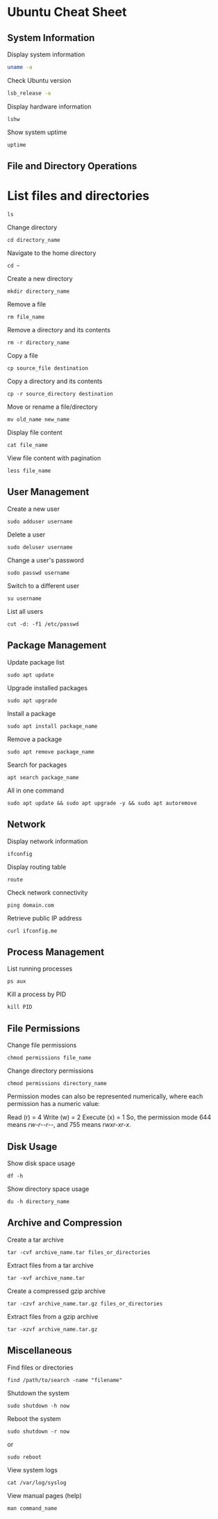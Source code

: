 # Ubuntu Cheat Sheet

## System Information

Display system information
```bash
uname -a
```

Check Ubuntu version
```bash
lsb_release -a
```
Display hardware information
```
lshw
```
Show system uptime
```
uptime
```
## File and Directory Operations

# List files and directories
```
ls
```
Change directory
```
cd directory_name
```
Navigate to the home directory
```
cd ~
```
Create a new directory
```
mkdir directory_name
```
Remove a file
```
rm file_name
```
Remove a directory and its contents
```
rm -r directory_name
```
Copy a file
```
cp source_file destination
```
Copy a directory and its contents
```
cp -r source_directory destination
```
Move or rename a file/directory
```
mv old_name new_name
```
Display file content
```
cat file_name
```
View file content with pagination
```
less file_name
```

## User Management

Create a new user
```
sudo adduser username
```
Delete a user
```
sudo deluser username
```
Change a user's password
```
sudo passwd username
```
Switch to a different user
```
su username
```
List all users
```
cut -d: -f1 /etc/passwd
```

## Package Management

Update package list
```
sudo apt update
```
Upgrade installed packages
```
sudo apt upgrade
```
Install a package
```
sudo apt install package_name
```
Remove a package
```
sudo apt remove package_name
```
Search for packages
```
apt search package_name
```
All in one command
```
sudo apt update && sudo apt upgrade -y && sudo apt autoremove
```

## Network

Display network information
```
ifconfig
```
Display routing table
```
route
```
Check network connectivity
```
ping domain.com
```
Retrieve public IP address
```
curl ifconfig.me
```

## Process Management

List running processes
```
ps aux
```
Kill a process by PID
```
kill PID
```

## File Permissions

Change file permissions
```
chmod permissions file_name
```
Change directory permissions
```
chmod permissions directory_name
```

Permission modes can also be represented numerically, where each permission has a numeric value:

Read (r) = 4
Write (w) = 2
Execute (x) = 1
So, the permission mode 644 means *rw-r--r--*, and 755 means *rwxr-xr-x*.

## Disk Usage

Show disk space usage
```
df -h
```
Show directory space usage
```
du -h directory_name
```

## Archive and Compression

Create a tar archive
```
tar -cvf archive_name.tar files_or_directories
```
Extract files from a tar archive
```
tar -xvf archive_name.tar
```
Create a compressed gzip archive
```
tar -czvf archive_name.tar.gz files_or_directories
```
Extract files from a gzip archive
```
tar -xzvf archive_name.tar.gz
```

## Miscellaneous

Find files or directories
```
find /path/to/search -name "filename"
```
Shutdown the system
```
sudo shutdown -h now
```
Reboot the system
```
sudo shutdown -r now
```
or
```
sudo reboot
```
View system logs
```
cat /var/log/syslog
```
View manual pages (help)
```
man command_name
```
